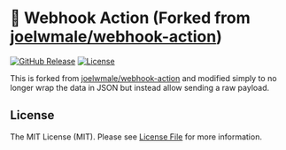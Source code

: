 # 🚀 Webhook Action (Forked from [joelwmale/webhook-action](https://github.com/joelwmale/webhook-action))

[![GitHub Release][ico-release]][link-github-release]
[![License][ico-license]](LICENSE)

This is forked from [joelwmale/webhook-action](https://github.com/joelwmale/webhook-action) and modified simply to no longer wrap the data in JSON but instead allow sending a raw payload.

## License

The MIT License (MIT). Please see [License File](LICENSE) for more information.

[ico-release]: https://img.shields.io/github/tag/joelwmale/webhook-action.svg
[ico-license]: https://img.shields.io/badge/license-MIT-brightgreen.svg
[link-github-release]: https://github.com/itsmeow/webhook-action/releases

